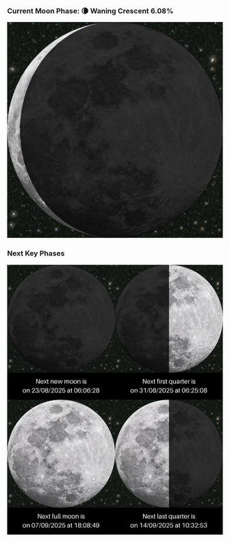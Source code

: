 ### Current Moon Phase: 🌘 Waning Crescent 6.08%
![Moon Phase](moonphase.png)
### Next Key Phases
![Gallery](gallery.png)